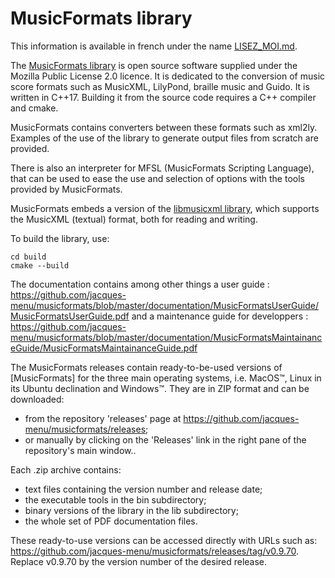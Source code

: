# MusicFormats library

This information is available in french under the name [LISEZ_MOI.md](https://github.com/jacques-menu/musicformats/blob/master/LISEZ_MOI.md).

The [MusicFormats library](https://github.com/jacques-menu/musicformats) is open source software
supplied under the Mozilla Public License 2.0 licence.
It is dedicated to the conversion of music score formats
such as MusicXML, LilyPond, braille music and Guido.
It is written in C++17. Building it from the source code requires a C++ compiler and cmake.

MusicFormats contains converters between these formats such as xml2ly.
Examples of the use of the library to generate output files from scratch are provided.

There is also an interpreter for MFSL (MusicFormats Scripting Language), that can be used
to ease the use and selection of options with the tools provided by MusicFormats.

MusicFormats embeds a version of the [libmusicxml library](https://github.com/grame-cncm/libmusicxml.git),
which supports the MusicXML (textual) format, both for reading and writing.

To build the library, use:

    cd build
    cmake --build

The documentation contains among other things a user guide :
  https://github.com/jacques-menu/musicformats/blob/master/documentation/MusicFormatsUserGuide/MusicFormatsUserGuide.pdf
and a maintenance guide for developpers :
  https://github.com/jacques-menu/musicformats/blob/master/documentation/MusicFormatsMaintainanceGuide/MusicFormatsMaintainanceGuide.pdf

The MusicFormats releases contain ready-to-be-used versions of [MusicFormats] for the three main operating systems,
i.e. MacOS™, Linux in its Ubuntu declination and Windows™.
They are in ZIP format and can be downloaded:
  - from the repository 'releases' page at
https://github.com/jacques-menu/musicformats/releases;
  - or manually by clicking on the 'Releases' link in the right pane of the repository's main window..

Each .zip archive contains:
  - text files containing the version number and release date;
  - the executable tools in the bin subdirectory;
  - binary versions of the library in the lib subdirectory;
  - the whole set of PDF documentation files.

These ready-to-use versions can be accessed directly with URLs such as:
  https://github.com/jacques-menu/musicformats/releases/tag/v0.9.70.
Replace v0.9.70 by the version number of the desired release.
